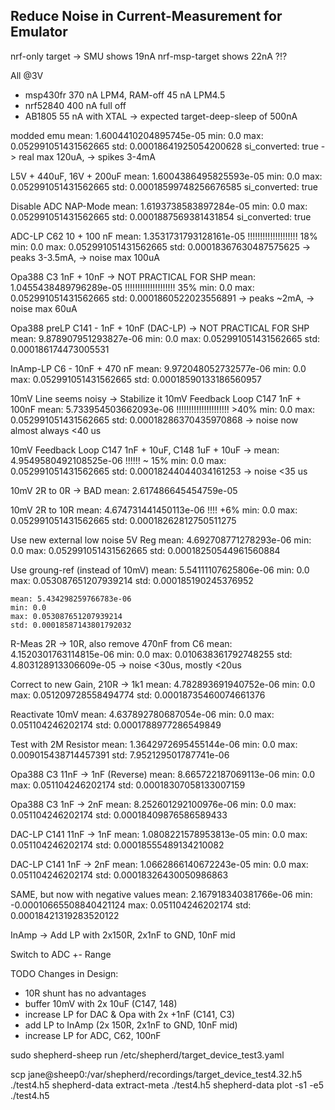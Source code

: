 ## Reduce Noise in Current-Measurement for Emulator

nrf-only target -> SMU shows 19nA
nrf-msp-target shows 22nA ?!?

All @3V
- msp430fr	370 nA LPM4, RAM-off
			45 nA LPM4.5
- nrf52840	400 nA full off
- AB1805  	55 nA with XTAL
	-> expected target-deep-sleep of 500nA


modded emu
	mean: 1.6004410204895745e-05
	min: 0.0
	max: 0.052991051431562665
	std: 0.00018641925054200628
	si_converted: true
	-> real max 120uA,
	-> spikes 3-4mA

L5V + 440uF, 16V + 200uF
	mean: 1.6004386495825593e-05
	min: 0.0
	max: 0.052991051431562665
	std: 0.00018599748256676585
	si_converted: true

Disable ADC NAP-Mode
	mean: 1.6193738583897284e-05
	min: 0.0
	max: 0.052991051431562665
	std: 0.0001887569381431854
	si_converted: true

ADC-LP C62 10 + 100 nF
	mean: 1.3531731793128161e-05         !!!!!!!!!!!!!!!!!!!! 18%
	min: 0.0
	max: 0.052991051431562665
	std: 0.00018367630487575625
	-> peaks 3-3.5mA,
	-> noise max 100uA

Opa388 C3 1nF + 10nF -> NOT PRACTICAL FOR SHP
	mean: 1.0455438489796289e-05         !!!!!!!!!!!!!!!!!!!! 35%
	min: 0.0
	max: 0.052991051431562665
	std: 0.0001860522023556891
	-> peaks ~2mA,
	-> noise max 60uA

Opa388 preLP C141 - 1nF + 10nF (DAC-LP) -> NOT PRACTICAL FOR SHP
	mean: 9.878907951293827e-06
	min: 0.0
	max: 0.052991051431562665
	std: 0.000186174473005531

InAmp-LP C6 - 10nF + 470 nF
	mean: 9.972048052732577e-06
	min: 0.0
	max: 0.052991051431562665
	std: 0.00018590133186560957

10mV Line seems noisy -> Stabilize it
10mV Feedback Loop C147 1nF + 100nF
	mean: 5.733954503662093e-06          !!!!!!!!!!!!!!!!!!!!! >40%
	min: 0.0
	max: 0.052991051431562665
	std: 0.00018286370435970868
	-> noise now almost always <40 us

10mV Feedback Loop C147 1nF + 10uF, C148 1uF + 10uF ->
	mean: 4.9549580492108525e-06		!!!!!! ~ 15%
	min: 0.0
	max: 0.052991051431562665
	std: 0.00018244044034161253
	-> noise <35 us

10mV 2R to 0R -> BAD
	mean: 2.617486645454759e-05

10mV 2R to 10R
	mean: 4.674731441450113e-06			!!!! +6%
	min: 0.0
	max: 0.052991051431562665
	std: 0.00018262812750511275

Use new external low noise 5V Reg
	mean: 4.692708771278293e-06
	min: 0.0
	max: 0.052991051431562665
	std: 0.00018250544961560884

Use groung-ref (instead of 10mV)
	mean: 5.54111107625806e-06
	min: 0.0
	max: 0.053087651207939214
	std: 0.000185190245376952

	mean: 5.434298259766783e-06
	min: 0.0
	max: 0.053087651207939214
	std: 0.00018587143801792032

R-Meas 2R -> 10R, also remove 470nF from C6
	mean: 4.1520301763114815e-06
	min: 0.0
	max: 0.010638361792748255
	std: 4.803128913306609e-05
	-> noise <30us, mostly <20us

Correct to new Gain, 210R -> 1k1
	mean: 4.782893691940752e-06
	min: 0.0
	max: 0.051209728558494774
	std: 0.00018735460074661376

Reactivate 10mV
	mean: 4.637892780687054e-06
	min: 0.0
	max: 0.051104246202174
	std: 0.0001788977286549849

Test with 2M Resistor
	mean: 1.3642972695455144e-06
	min: 0.0
	max: 0.009015438714457391
	std: 7.952129501787741e-06

Opa388 C3 11nF -> 1nF (Reverse)
	mean: 8.665722187069113e-06
	min: 0.0
	max: 0.051104246202174
	std: 0.00018307058133007159

Opa388 C3 1nF -> 2nF
	mean: 8.252601292100976e-06
	min: 0.0
	max: 0.051104246202174
	std: 0.00018409876586589433

DAC-LP C141 11nF -> 1nF
	mean: 1.0808221578953813e-05
	min: 0.0
	max: 0.051104246202174
	std: 0.00018555489134210082

DAC-LP C141 1nF -> 2nF
	mean: 1.0662866140672243e-05
	min: 0.0
	max: 0.051104246202174
	std: 0.00018326430050986863

SAME, but now with negative values
	mean: 2.167918340381766e-06
	min: -0.00010665508840421124
	max: 0.051104246202174
	std: 0.00018421319283520122


InAmp -> Add LP with 2x150R, 2x1nF to GND, 10nF mid

Switch to ADC +- Range


TODO Changes in Design:
- 10R shunt has no advantages
- buffer 10mV with 2x 10uF (C147, 148)
- increase LP for DAC & Opa with 2x +1nF (C141, C3)
- add LP to InAmp (2x 150R, 2x1nF to GND, 10nF mid)
- increase LP for ADC, C62, 100nF


sudo shepherd-sheep run /etc/shepherd/target_device_test3.yaml

scp jane@sheep0:/var/shepherd/recordings/target_device_test4.32.h5 ./test4.h5
shepherd-data extract-meta ./test4.h5
shepherd-data plot -s1 -e5 ./test4.h5

